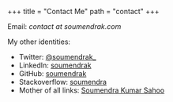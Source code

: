 +++
title = "Contact Me"
path = "contact"
+++

Email: _contact at soumendrak.com_

My other identities:

* Twitter: [@soumendrak_](https://twitter.com/soumendrak_)
* LinkedIn: [soumendrak](https://www.linkedin.com/in/soumendrak/)
* GitHub: [soumendrak](https://github.com/soumendrak)
* Stackoverflow: [soumendra](https://stackoverflow.com/users/5014656/soumendra?tab=profile)
* Mother of all links: [Soumendra Kumar Sahoo](https://links.soumendrak.com/)